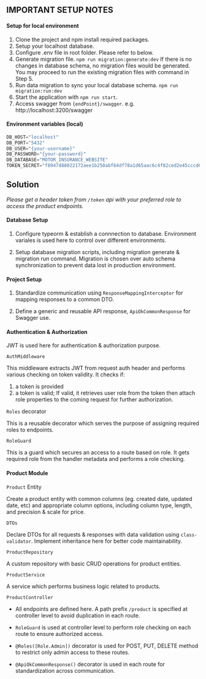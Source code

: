 ## IMPORTANT SETUP NOTES

#### Setup for local environment

1. Clone the project and npm install required packages.
2. Setup your localhost database.
3. Configure .env file in root folder. Please refer to below.
4. Generate migration file. 
   `npm run migration:generate:dev`
   If there is no changes in database schema, no migration files would be generated. You may proceed to run the existing migration files with command in Step 5.
5. Run data migration to sync your local database schema.
   `npm run migration:run:dev`
6. Start the application with `npm run start`.
7. Access swagger from `{endPoint}/swagger`.
e.g. http://localhost:3200/swagger

#### Environment variables (local)

```typescript
DB_HOST="localhost"
DB_PORT="5432"
DB_USER="{your-username}"
DB_PASSWORD="{your-password}"
DB_DATABASE="MOTOR_INSURANCE_WEBSITE"
TOKEN_SECRET="f8947d88022172aee1b250abf64df78a1d65aac6c4f82ced2e45cccd6c327041"
```

## Solution

_Please get a header token from `/token` api with your preferred role to access the product endpoints._

#### Database Setup
1. Configure typeorm & establish a connnection to database. Environment variales is used here to control over different environments.

2. Setup database migration scripts, including migration generate & migration run command. Migration is chosen over auto schema synchronization to prevent data lost in production environment. 

#### Project Setup 
1. Standardize communication using  `ResponseMappingInterceptor` for mapping responses to a common DTO.

2. Define a generic and reusable API response, `ApiOkCommonResponse` for Swagger use.

#### Authentication & Authorization
JWT is used here for authentication & authorization purpose.

`AuthMiddleware`

This middleware extracts JWT from request auth header and performs various checking on token validity. It checks if:
1. a token is provided
2. a token is valid; 
If valid, it retrieves user role from the token then attach role properties to the coming request for further authorization.

`Roles` decorator

This is a reusable decorator which serves the purpose of assigning required roles to endpoints.

`RoleGuard`

This is a guard which secures an access to a route based on role. It gets required role from the handler metadata and performs a role checking.

#### Product Module
`Product` Entity

Create a product entity with common columns (eg. created date, updated date, etc) and appropriate column options, including column type, length, and precision & scale for price.

`DTOs`

Declare DTOs for all requests & responses with data validation using `class-validator`. Implement inheritance here for better code maintainability.

`ProductRepository`

A custom repository with basic CRUD operations for product entities.

`ProductService`

A service which performs business logic related to products.

`ProductController`

- All endpoints are defined here. A path prefix `/product` is specified at controller level to avoid duplication in each route.

- `RoleGuard` is used at controller level to perform role checking on each route to ensure authorized access.

- `@Roles([Role.Admin])` decorator is used for POST, PUT, DELETE method to restrict only admin access to these routes.

- `@ApiOkCommonResponse()` decorator is used in each route for standardization across communication.
